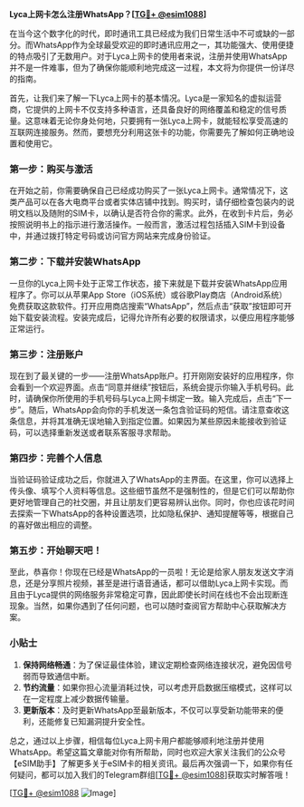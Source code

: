 **Lyca上网卡怎么注册WhatsApp？[[TG💪+ @esim1088](https://t.me/s/esim1088)]**

在当今这个数字化的时代，即时通讯工具已经成为我们日常生活中不可或缺的一部分。而WhatsApp作为全球最受欢迎的即时通讯应用之一，其功能强大、使用便捷的特点吸引了无数用户。对于Lyca上网卡的使用者来说，注册并使用WhatsApp并不是一件难事，但为了确保你能顺利地完成这一过程，本文将为你提供一份详尽的指南。

首先，让我们来了解一下Lyca上网卡的基本情况。Lyca是一家知名的虚拟运营商，它提供的上网卡不仅支持多种语言，还具备良好的网络覆盖和稳定的信号质量。这意味着无论你身处何地，只要拥有一张Lyca上网卡，就能轻松享受高速的互联网连接服务。然而，要想充分利用这张卡的功能，你需要先了解如何正确地设置和使用它。

### 第一步：购买与激活

在开始之前，你需要确保自己已经成功购买了一张Lyca上网卡。通常情况下，这类产品可以在各大电商平台或者实体店铺中找到。购买时，请仔细检查包装内的说明文档以及随附的SIM卡，以确认是否符合你的需求。此外，在收到卡片后，务必按照说明书上的指示进行激活操作。一般而言，激活过程包括插入SIM卡到设备中，并通过拨打特定号码或访问官方网站来完成身份验证。

### 第二步：下载并安装WhatsApp

一旦你的Lyca上网卡处于正常工作状态，接下来就是下载并安装WhatsApp应用程序了。你可以从苹果App Store（iOS系统）或谷歌Play商店（Android系统）免费获取这款软件。打开应用商店搜索“WhatsApp”，然后点击“获取”按钮即可开始下载安装流程。安装完成后，记得允许所有必要的权限请求，以便应用程序能够正常运行。

### 第三步：注册账户

现在到了最关键的一步——注册WhatsApp账户。打开刚刚安装好的应用程序，你会看到一个欢迎界面。点击“同意并继续”按钮后，系统会提示你输入手机号码。此时，请确保你所使用的手机号码与Lyca上网卡绑定一致。输入完成后，点击“下一步”。随后，WhatsApp会向你的手机发送一条包含验证码的短信。请注意查收这条信息，并将其准确无误地输入到指定位置。如果因为某些原因未能接收到验证码，可以选择重新发送或者联系客服寻求帮助。

### 第四步：完善个人信息

当验证码验证成功之后，你就进入了WhatsApp的主界面。在这里，你可以选择上传头像、填写个人资料等信息。这些细节虽然不是强制性的，但是它们可以帮助你更好地管理自己的社交圈，并且让朋友们更容易辨认出你。同时，你也应该花时间去探索一下WhatsApp的各种设置选项，比如隐私保护、通知提醒等等，根据自己的喜好做出相应的调整。

### 第五步：开始聊天吧！

至此，恭喜你！你现在已经是WhatsApp的一员啦！无论是给家人朋友发送文字消息，还是分享照片视频，甚至是进行语音通话，都可以借助Lyca上网卡实现。而且由于Lyca提供的网络服务非常稳定可靠，因此即使长时间在线也不会出现断连现象。当然，如果你遇到了任何问题，也可以随时查阅官方帮助中心获取解决方案。

### 小贴士

1. **保持网络畅通**：为了保证最佳体验，建议定期检查网络连接状况，避免因信号弱而导致通信中断。
2. **节约流量**：如果你担心流量消耗过快，可以考虑开启数据压缩模式，这样可以在一定程度上减少数据传输量。
3. **更新版本**：及时更新WhatsApp至最新版本，不仅可以享受新功能带来的便利，还能修复已知漏洞提升安全性。

总之，通过以上步骤，相信每位Lyca上网卡用户都能够顺利地注册并使用WhatsApp。希望这篇文章能对你有所帮助，同时也欢迎大家关注我们的公众号【eSIM助手】了解更多关于eSIM卡的相关资讯。最后再次强调一下，如果你有任何疑问，都可以加入我们的Telegram群组[[TG💪+ @esim1088](https://t.me/s/esim1088)]获取实时解答哦！

[[TG💪+ @esim1088](https://t.me/s/esim1088) ![Image](https://i.postimg.cc/4NQfJmqS/Snipaste-2025-05-13-00-14-12.png)]